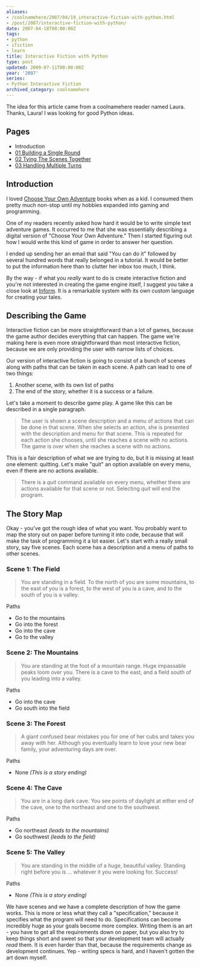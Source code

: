 ```yaml
---
aliases:
- /coolnamehere/2007/04/19_interactive-fiction-with-python.html
- /post/2007/interactive-fiction-with-python/
date: 2007-04-18T00:00:00Z
tags:
- python
- ifiction
- learn
title: Interactive Fiction with Python
type: post
updated: 2009-07-11T00:00:00Z
year: '2007'
series:
- Python Interactive Fiction
archived_category: coolnamehere
---
```

The idea for this article came from a coolnamehere reader 
named Laura. Thanks, Laura! I was looking for good Python ideas.
<!-- TEASER_END -->

## Pages

* Introduction
* [01 Building a Single Round](/post/2007/01-handling-a-single-round/)
* [02 Tying The Scenes Together](/post/2007/02-tying-the-scenes-together/)
* [03 Handling Multiple Turns](/post/2007/03-handling-multiple-turns/)

## Introduction

I loved [Choose Your Own Adventure](http://www.cyoa.com/ "Choose Your Own Adventure Home") 
books when as a kid. I consumed them pretty much non-stop until my hobbies expanded into
gaming and programming. 

One of my readers recently asked how hard it would be to write simple text 
adventure games. It occurred to me that she was essentially describing a digital
version of "Choose Your Own Adventure." Then I started figuring out how I would write this
kind of game in order to answer her question.

I ended up sending her an email that said "You can do it" followed by several hundred words
that really belonged in a tutorial. It would be better to put the information here than to
clutter her inbox too much, I think.

By the way - if what you *really* want to do is create interactive fiction and you're not
interested in creating the game engine itself, I suggest you take a close look at
[Inform](http://inform-fiction.org/). It is a remarkable system with its own custom language
for creating your tales.

## Describing the Game

Interactive fiction can be more straightforward than a lot of games, because the game 
author decides everything that can happen. The game we're making here is even more 
straightforward than most interactive fiction, because we are only providing the 
user with narrow lists of choices.

Our version of interactive fiction is going to consist of a bunch of scenes along with paths 
that can be taken in each scene. A path can lead to one of two things:

1. Another scene, with its own list of paths
2. The end of the story, whether it is a success or a failure.

Let's take a moment to describe game play. A game like this can be described in a single paragraph.

> The user is shown a scene description and a menu of actions that can be done in that scene. 
> When she selects an action, she is presented with the description and menu for that scene. 
> This is repeated for each action she chooses, until she reaches a scene with no actions. The 
> game is over when she reaches a scene with no actions.

This is a fair description of what we are trying to do, but it is missing at least one 
element: quitting. Let's make "quit" an option available on every menu, even if there 
are no actions available.

> There is a *quit* command available on every menu, whether there are actions available for 
> that scene or not. Selecting *quit* will end the program.

## The Story Map

Okay - you've got the rough idea of what you want. You probably want to map the 
story out on paper before turning it into code, because that will make the task 
of programming it a lot easier. Let's start with a really small story, say five 
scenes. Each scene has a description and a menu of paths to other scenes.

### Scene 1: The Field

> You are standing in a field. To the north of you are some mountains, to the 
> east of you is a forest, to the west of you is a cave, and to the south of 
> you is a valley.

Paths

+ Go to the mountains
+ Go into the forest
+ Go into the cave
+ Go to the valley

### Scene 2: The Mountains

> You are standing at the foot of a mountain range. Huge impassable peaks 
> loom over you. There is a cave to the east, and a field south of you 
> leading into a valley.

Paths

+ Go into the cave
+ Go south into the field

### Scene 3: The Forest

> A giant confused bear mistakes you for one of her cubs and takes you away 
> with her. Although you eventually learn to love your new bear family, your 
> adventuring days are over.

Paths

+ None *(This is a story ending)*

### Scene 4: The Cave

> You are in a long dark cave. You see points of daylight at either end of the 
> cave, one to the northeast and one to the southwest.

Paths

+ Go northeast *(leads to the mountains)*
+ Go southwest *(leads to the field)*

### Scene 5: The Valley

> You are standing in the middle of a huge, beautiful valley. Standing right 
> before you is ... whatever it you were looking for. Success!

Paths

+ None *(This is a story ending)*

We have scenes and we have a complete description of how the game works. This is 
more or less what they call a "specification," because it specifies what the program 
will need to do. Specifications can become incredibly huge as your goals become 
more complex. Writing them is an art - you have to get all the requirements down 
on paper, but you also try to keep things short and sweet so that your development 
team will actually *read* them. It is even harder than that, because the requirements 
change as development continues. Yep - writing specs is hard, and I haven't gotten 
the art down myself. 


